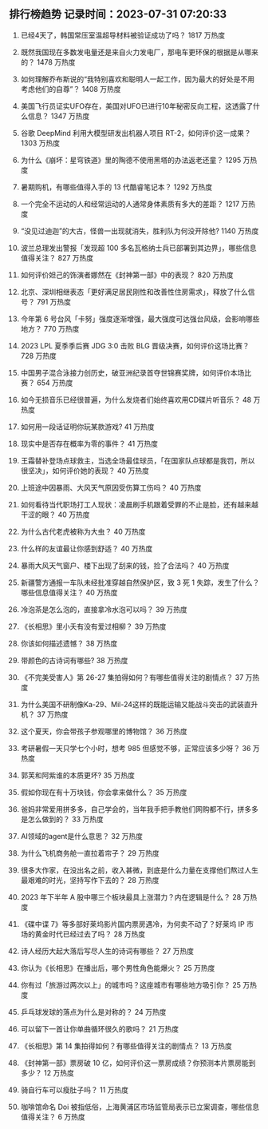 
## 排行榜趋势 记录时间：2023-07-31 07:20:33
  
  1. 已经4天了，韩国常压室温超导材料被验证成功了吗？ 1817 万热度
    
  2. 既然我国现在多数发电量还是来自火力发电厂，那电车更环保的根据是从哪来的？ 1478 万热度
    
  3. 如何理解乔布斯说的“我特别喜欢和聪明人一起工作，因为最大的好处是不用考虑他们的自尊”？ 1408 万热度
    
  4. 美国飞行员证实UFO存在，美国对UFO已进行10年秘密反向工程，这透露了什么信息？ 1347 万热度
    
  5. 谷歌 DeepMind 利用大模型研发出机器人项目 RT-2，如何评价这一成果？ 1303 万热度
    
  6. 为什么《崩坏：星穹铁道》里的陶德不使用黑塔的办法返老还童？ 1295 万热度
    
  7. 暑期购机，有哪些值得入手的 13 代酷睿笔记本？ 1292 万热度
    
  8. 一个完全不运动的人和经常运动的人通常身体素质有多大的差距？ 1217 万热度
    
  9. “没见过迪迦”的大古，怪兽一出现就消失，胜利队为何没开除他? 1140 万热度
    
  10. 波兰总理发出警报「发现超 100 多名瓦格纳士兵已部署到其边界」，哪些信息值得关注？ 827 万热度
    
  11. 如何评价妲己的饰演者娜然在《封神第一部》中的表现？ 820 万热度
    
  12. 北京、深圳相继表态「更好满足居民刚性和改善性住房需求」，释放了什么信号？ 791 万热度
    
  13. 今年第 6 号台风「卡努」强度逐渐增强，最大强度可达强台风级，会影响哪些地方？ 770 万热度
    
  14. 2023 LPL 夏季季后赛 JDG 3:0 击败 BLG 晋级决赛，如何评价这场比赛？ 728 万热度
    
  15. 中国男子混合泳接力创历史，破亚洲纪录首夺世锦赛奖牌，如何评价本场比赛？ 654 万热度
    
  16. 如今无损音乐已经很普遍，为什么发烧者们始终喜欢用CD碟片听音乐？ 48 万热度
    
  17. 如何用一段话证明你玩某款游戏? 41 万热度
    
  18. 现实中是否存在概率为零的事件？ 41 万热度
    
  19. 王霜替补登场点球救主，当选全场最佳球员，「在国家队点球都是我罚，所以很坚决」，如何评价她的表现？ 40 万热度
    
  20. 上班途中因暴雨、大风天气原因受伤算工伤吗？ 40 万热度
    
  21. 如何看待当代职场打工人现状：凌晨刷手机跟着受罪的不止是脸，还有越来越干涩的眼？ 40 万热度
    
  22. 为什么古代老虎被称为大虫？ 40 万热度
    
  23. 什么样的友谊最让你感到舒适？ 40 万热度
    
  24. 暴雨大风天气窗户、楼下出现了刮来的钱，捡了合法吗？ 40 万热度
    
  25. 新疆警方通报一车队未经批准穿越自然保护区，致 3 死 1 失踪，发生了什么？哪些信息值得关注？ 40 万热度
    
  26. 冷泡茶是怎么泡的，直接拿冷水泡可以吗？ 39 万热度
    
  27. 《长相思》里小夭有没有爱过相柳？ 39 万热度
    
  28. 你该如何描述遗憾？ 38 万热度
    
  29. 带颜色的古诗词有哪些? 38 万热度
    
  30. 《不完美受害人》第 26-27 集拍得如何？有哪些值得关注的剧情点？ 37 万热度
    
  31. 为什么美国不研制像Ka-29、Mil-24这样的既能运输又能战斗突击的武装直升机？ 37 万热度
    
  32. 这个夏天，你会带孩子参观哪里的博物馆？ 36 万热度
    
  33. 考研暑假一天只学七个小时，想考 985 但感觉不够，正常应该多少呀？ 36 万热度
    
  34. 郭芙和阿紫谁的本质更坏? 35 万热度
    
  35. 假如你现在有十万块钱，你会拿来做什么？ 35 万热度
    
  36. 爸妈非常爱用拼多多，自己学会的，当年我手把手教他们网购都不行，拼多多是怎么做到的？ 33 万热度
    
  37. AI领域的agent是什么意思？ 32 万热度
    
  38. 为什么飞机商务舱一直拉着帘子？ 29 万热度
    
  39. 很多大作家，在没出名之前，收入甚微，到底是什么力量在支撑他们熬过人生最艰难的时光，坚持写作下去的？ 28 万热度
    
  40. 2023 年下半年 A 股中哪三个板块最具上涨潜力？内在逻辑是什么？ 28 万热度
    
  41. 《碟中谍 7》等多部好莱坞影片国内票房遇冷，为何卖不动了？好莱坞 IP 市场的黄金时代已经过去了吗？ 28 万热度
    
  42. 诗人经历大起大落后写尽人生的诗词有哪些？ 27 万热度
    
  43. 你认为《长相思》在播出后，哪个男性角色能爆火？ 25 万热度
    
  44. 你有过「旅游过两次以上」的城市吗？这座城市有哪些地方吸引你？ 25 万热度
    
  45. 乒乓球发球的落点为什么是对称的？ 24 万热度
    
  46. 可以留下一首让你单曲循环很久的歌吗？ 21 万热度
    
  47. 《长相思》第 14 集拍得如何？有哪些值得关注的剧情点？ 13 万热度
    
  48. 《封神第一部》票房破 10 亿，如何评价这一票房成绩？你预测本片票房能到多少？ 12 万热度
    
  49. 骑自行车可以瘦肚子吗？ 11 万热度
    
  50. 咖啡馆命名 Doi 被指低俗，上海黄浦区市场监管局表示已立案调查，哪些信息值得关注？ 6 万热度
    